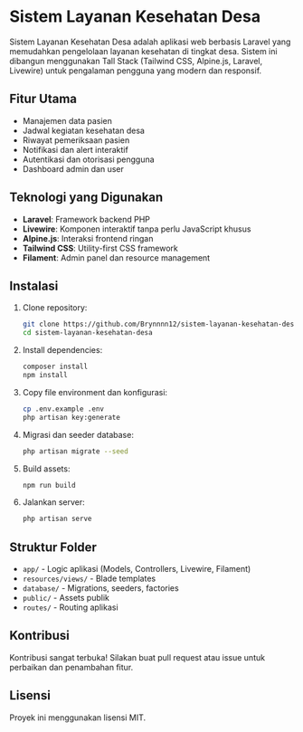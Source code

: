 # Sistem Layanan Kesehatan Desa

Sistem Layanan Kesehatan Desa adalah aplikasi web berbasis Laravel yang memudahkan pengelolaan layanan kesehatan di tingkat desa. Sistem ini dibangun menggunakan Tall Stack (Tailwind CSS, Alpine.js, Laravel, Livewire) untuk pengalaman pengguna yang modern dan responsif.

## Fitur Utama

-   Manajemen data pasien
-   Jadwal kegiatan kesehatan desa
-   Riwayat pemeriksaan pasien
-   Notifikasi dan alert interaktif
-   Autentikasi dan otorisasi pengguna
-   Dashboard admin dan user

## Teknologi yang Digunakan

-   **Laravel**: Framework backend PHP
-   **Livewire**: Komponen interaktif tanpa perlu JavaScript khusus
-   **Alpine.js**: Interaksi frontend ringan
-   **Tailwind CSS**: Utility-first CSS framework
-   **Filament**: Admin panel dan resource management

## Instalasi

1. Clone repository:
    ```bash
    git clone https://github.com/Brynnnn12/sistem-layanan-kesehatan-desa.git
    cd sistem-layanan-kesehatan-desa
    ```
2. Install dependencies:
    ```bash
    composer install
    npm install
    ```
3. Copy file environment dan konfigurasi:
    ```bash
    cp .env.example .env
    php artisan key:generate
    ```
4. Migrasi dan seeder database:
    ```bash
    php artisan migrate --seed
    ```
5. Build assets:
    ```bash
    npm run build
    ```
6. Jalankan server:
    ```bash
    php artisan serve
    ```

## Struktur Folder

-   `app/` - Logic aplikasi (Models, Controllers, Livewire, Filament)
-   `resources/views/` - Blade templates
-   `database/` - Migrations, seeders, factories
-   `public/` - Assets publik
-   `routes/` - Routing aplikasi

## Kontribusi

Kontribusi sangat terbuka! Silakan buat pull request atau issue untuk perbaikan dan penambahan fitur.

## Lisensi

Proyek ini menggunakan lisensi MIT.

